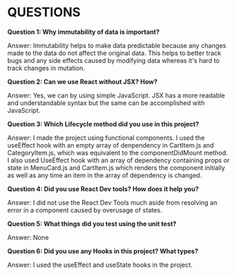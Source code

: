 # QUESTIONS

**Question 1: Why immutability of data is important?**

Answer: Immutability helps to make data predictable because any changes made to the data do not affect the original data. This helps to better track bugs and any side effects caused by modifying data whereas it's hard to track changes in mutation. 

**Question 2: Can we use React without JSX? How?**

Answer: Yes, we can by using simple JavaScript. JSX has a more readable and understandable syntax but the same can be accomplished with JavaScript.

**Question 3: Which Lifecycle method did you use in this project?**

Answer: I made the project using functional components. I used the useEffect hook with an empty array of denpendency in CartItem.js and CategoryItem.js, which was equivalent to the componentDidMount method. I also used UseEffect hook with an array of dependency containing props or state in MenuCard.js and CartItem.js which renders the component initially as well as any time an item in the array of dependency is changed.

**Question 4: Did you use React Dev tools? How does it help you?**

Answer: I did not use the React Dev Tools much aside from resolving an error in a component caused by overusage of states.

**Question 5: What things did you test using the unit test?**

Answer: None

**Question 6: Did you use any Hooks in this project? What types?**

Answer: I used the useEffect and useState hooks in the project. 